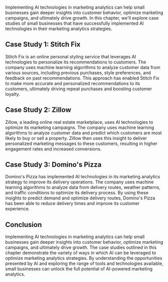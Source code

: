 
Implementing AI technologies in marketing analytics can help small businesses gain deeper insights into customer behavior, optimize marketing campaigns, and ultimately drive growth. In this chapter, we'll explore case studies of small businesses that have successfully implemented AI technologies in their marketing analytics strategies.

Case Study 1: Stitch Fix
------------------------

Stitch Fix is an online personal styling service that leverages AI technologies to personalize its recommendations to customers. The company uses machine learning algorithms to analyze customer data from various sources, including previous purchases, style preferences, and feedback on past recommendations. This approach has enabled Stitch Fix to make more accurate and personalized recommendations to its customers, ultimately driving repeat purchases and boosting customer loyalty.

Case Study 2: Zillow
--------------------

Zillow, a leading online real estate marketplace, uses AI technologies to optimize its marketing campaigns. The company uses machine learning algorithms to analyze customer data and predict which customers are most likely to buy or sell a property. Zillow then uses this insight to deliver personalized marketing messages to these customers, resulting in higher engagement rates and increased conversions.

Case Study 3: Domino's Pizza
----------------------------

Domino's Pizza has implemented AI technologies in its marketing analytics strategy to improve its delivery operations. The company uses machine learning algorithms to analyze data from delivery routes, weather patterns, and traffic conditions to optimize its delivery process. By using these insights to predict demand and optimize delivery routes, Domino's Pizza has been able to reduce delivery times and improve its customer experience.

Conclusion
----------

Implementing AI technologies in marketing analytics can help small businesses gain deeper insights into customer behavior, optimize marketing campaigns, and ultimately drive growth. The case studies outlined in this chapter demonstrate the variety of ways in which AI can be leveraged to optimize marketing analytics strategies. By understanding the opportunities presented by AI and exploring the range of tools and technologies available, small businesses can unlock the full potential of AI-powered marketing analytics.

